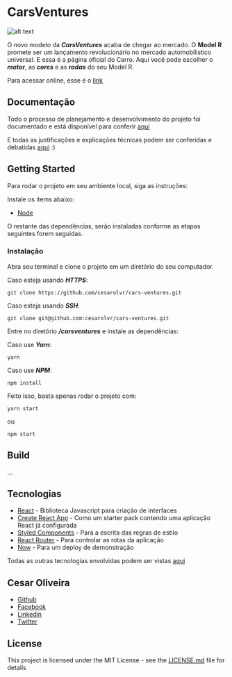 # CarsVentures

![alt text](https://lh3.googleusercontent.com/mbx_UHoOw9fFIYdbtoE3LSpf3s4C-jWuFxO9j-zdag8T2XdozsH3-9COixdrDUFk_WGloTbhKG1muoyS0YWDT2wN_RUMhJsrKkVIXi-5Vg9uBbdv2mevU43MXhnYQe9wFsbAUkdw90KCN9ItgkC7JquPZx_Ri-7nnE-zfehP_z-dOiMBkUK1qmjnZkrGt34GIkmp-x5JFXB4TiE3V3egswK6pTh3z0OlQVlOEKQztbSyQCXPoDG6kKe4zufbZO654f7ftbAx4Q-CmMSjHmqWlHFIQWOw3yt5EID09fWipC4ruSZx0b9LnUkr3_CSaCQAJI9sAMwjdZdcAXFpTXePGgwL_pjBEYS2ECiHNQhcVu_jCfv2CbvC8p3gtUJOZpA9JXdqy9NVuTMnCUS_qLwAPJbHywdyheoWYFjh042l2JFMh4Iki47fUwoWV0S6-cG-2t3flbT64xeeN8puG-SohMlr1jNPxEDvnvBY70fYhPDMXiWog12TLk-rtdiPWXjj2XHE7o58litoiJWx3SIHme2_11TZqnVN0Hr8u907_G8l38ooRJK5SCOHunm4cDvPHmSFHSil4CmX4OK9XeYEQ1-FmC44gX5H=w2880-h1300)

O novo modelo da ***CarsVentures*** acaba de chegar ao mercado. O **Model R** promete ser um lançamento revolucionário no mercado automobilistico universal. E essa é a página oficial do Carro. Aqui você pode escolher o ***motor***, as ***cores*** e as ***rodas*** do seu Model R.

Para acessar online, esse é o <a href="https://carsventures-ovqzyptlpr.now.sh/" target="_blank">link</a>


## Documentação

Todo o processo de planejamento e desenvolvimento do projeto foi documentado e está disponível para conferir [aqui](https://trello.com/b/kX8ZzF0Y/cars-ventures)

E todas as justificações e explicações técnicas podem ser conferidas e debatidas [aqui](https://medium.com/@cesarolvr/como-eu-desenvolvi-o-carsventures-6cee8afe150a) :)




## Getting Started

Para rodar o projeto em seu ambiente local, siga as instruções:

Instale os items abaixo:

* [Node](https://nodejs.org/en/)   
 
O restante das dependências, serão instaladas conforme as etapas seguintes forem seguidas. 


### Instalação

Abra seu terminal e clone o projeto em um diretório do seu computador.


Caso esteja usando ***HTTPS***:

```
git clone https://github.com/cesarolvr/cars-ventures.git
```


Caso esteja usando ***SSH***:

```
git clone git@github.com:cesarolvr/cars-ventures.git
```


Entre no diretório ***/carsventures*** e instale as dependências:


Caso use ***Yarn***:

```
yarn
```


Caso use ***NPM***:

```
npm install
```


Feito isso, basta apenas rodar o projeto com: 


```
yarn start
```
ou
```
npm start
```


## Build

...



## Tecnologias

* [React](https://reactjs.org/) - Biblioteca Javascript para criação de interfaces
* [Create React App](https://github.com/facebook/create-react-app) - Como um starter pack contendo uma aplicação React já configurada
* [Styled Components](https://www.styled-components.com/) - Para a escrita das regras de estilo
* [React Router](https://reacttraining.com/react-router/) - Para controlar as rotas da aplicação
* [Now](https://zeit.co/now) - Para um deploy de demonstração

Todas as outras tecnologias envolvidas podem ser vistas [aqui](https://github.com/cesarolvr/cars-ventures/blob/master/package.json)


## Cesar Oliveira

 - [Github](https://github.com/cesarolvr)
 - [Facebook](https://facebook.com/cesarolvra)
 - [Linkedin](https://linkedin.com/in/cesarolvr)
 - [Twitter](https://twitter.com/cesarolvr)
 
 

## License

This project is licensed under the MIT License - see the [LICENSE.md](LICENSE.md) file for details
